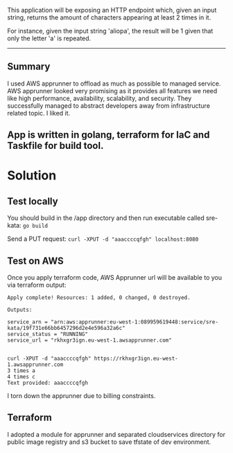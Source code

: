 This application will be exposing an HTTP endpoint which, given an input string, returns the amount of characters appearing at least 2 times in it.

For instance, given the input string 'aliopa', the result will be 1 given that only the letter 'a' is repeated.


---
## Summary
I used AWS apprunner to offload as much as possible to managed service. AWS apprunner looked very promising as it provides all features we need like high performance, availability, scalability, and security. They successfully managed to abstract developers away from infrastructure related topic. I liked it.

App is written in golang, terraform for IaC and Taskfile for build tool.
---
# Solution
## Test locally
You should build in the /app directory and then run executable called sre-kata:
`go build`

Send a PUT request:
`curl -XPUT -d "aaaccccqfgh" localhost:8080`

## Test on AWS
Once you apply terraform code, AWS Apprunner url will be available to you via terraform output:
```
Apply complete! Resources: 1 added, 0 changed, 0 destroyed.

Outputs:

service_arn = "arn:aws:apprunner:eu-west-1:089959619448:service/sre-kata/19f731e66bb6457296d2e4e596a32a6c"
service_status = "RUNNING"
service_url = "rkhxgr3ign.eu-west-1.awsapprunner.com"


curl -XPUT -d "aaaccccqfgh" https://rkhxgr3ign.eu-west-1.awsapprunner.com
3 times a
4 times c
Text provided: aaaccccqfgh
```

I torn down the apprunner due to billing constraints.


## Terraform
I adopted a module for apprunner and separated cloudservices directory for public image registry and s3 bucket to save tfstate of dev environment.
